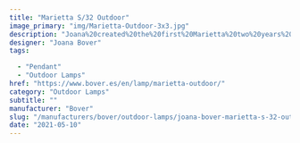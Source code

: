 ```yaml
---
title: "Marietta S/32 Outdoor"
image_primary: "img/Marietta-Outdoor-3x3.jpg"
description: "Joana%20created%20the%20first%20Marietta%20two%20years%20ago%2C%20a%20very%20personal%20interpretation%20of%20the%20classic%20industrial%20suspended%20lamps%20that%20lit%20most%20factories%20in%20Europe%20in%20the%20early%20twentieth%20century.%20The%20Marietta%20lamp%20is%20contemporary%2C%20decorative%2C%20warm%2C%20and%20enveloping.%20The%20original%20Marietta%20is%20clearly%20an%20indoor%20light%20but%20Joana%20wanted%20to%20adapt%20it%20for%20outdoor%20settings.%20To%20do%20so%2C%20the%20Outdoor%20version%20is%20made%20from%20white%20polyethylene%2C%20with%20which%20she%20imitated%20the%20texture%20and%20wave-like%20form%20of%20the%20ribbon-shade%20in%20the%20original%20design.%20It%20is%20a%20lamp%20designed%20for%20terraces%2C%20parasols%20and%20pergolas%2C%20and%20also%20for%20kitchens%2C%20bars%20and%20restaurants.%20It%20is%20a%20perfect%20go-to%20for%20all%20these%20spaces%3A%20resistant%2C%20easy%20to%20clean%20and%20very%20versatile.%20This%20versatility%20has%20to%20do%20with%20the%20timelessness%20that%20Joana%20is%20always%20looking%20for%20in%20her%20designs.%20Her%20works%20can%20stand%20next%20to%20classical%20pieces%20and%20with%20contemporary%20ones.%20This%20ensures%20they%20can%20be%20incorporated%20naturally%20into%20people%27s%20lives.%20The%20Marietta%20Outdoor%20is%2C%20for%20many%20reasons%2C%20an%20example%20of%20%27slow-cooked%27%20design%20where%20non-conformity%20and%20Joana%27s%20conviction%20play%20important%20roles%20in%20creating%20the%20best%20possible%20final%20product.%20%22Every%20little%20detail%20of%20Marietta%20Outdoor%20was%20thought%20about%20a%20thousand%20times.%20Bover%20takes%20this%20precise%20approach%20with%20every%20lamp%20they%20design.%20This%20is%20what%20separates%20many%20products%20from%20others.%20The%20quality%20lies%20not%20only%20in%20the%20materials%20but%20also%20in%20the%20industrial%20development%20behind%20them%22%2C%20explains%20Joana.%20This%20is%20why%20Marietta%20Outdoor%20is%20the%20best%20Marietta%20we%20have%20been%20able%20to%20develop.%0ATriac%20dimming%20system%0A%0A"
designer: "Joana Bover"
tags: 

  - "Pendant"
  - "Outdoor Lamps"
href: "https://www.bover.es/en/lamp/marietta-outdoor/"
category: "Outdoor Lamps"
subtitle: ""
manufacturer: "Bover"
slug: "/manufacturers/bover/outdoor-lamps/joana-bover-marietta-s-32-outdoor"
date: "2021-05-10"
---
```


